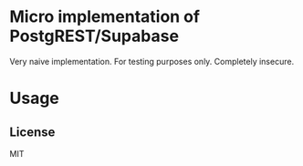 # Micro implementation of PostgREST/Supabase

Very naive implementation. For testing purposes only. Completely insecure.

# Usage


## License

MIT
